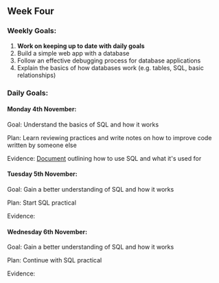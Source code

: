## Week Four

### Weekly Goals:
1. <b>Work on keeping up to date with daily goals</b>
2. Build a simple web app with a database
3. Follow an effective debugging process for database applications
4. Explain the basics of how databases work (e.g. tables, SQL, basic relationships)

### Daily Goals:
#### Monday 4th November:
Goal: Understand the basics of SQL and how it works

Plan: Learn reviewing practices and write notes on how to improve code written by someone else

Evidence: [Document](https://docs.google.com/document/d/1tDvKJ5_dEqGD1q6UDubiEG-7JN7MCe2UwWYMGTb1OVc/edit?usp=sharing) outlining how to use SQL and what it's used for


#### Tuesday 5th November:
Goal: Gain a better understanding of SQL and how it works

Plan: Start SQL practical

Evidence:


#### Wednesday 6th November:
Goal: Gain a better understanding of SQL and how it works

Plan: Continue with SQL practical

Evidence:
